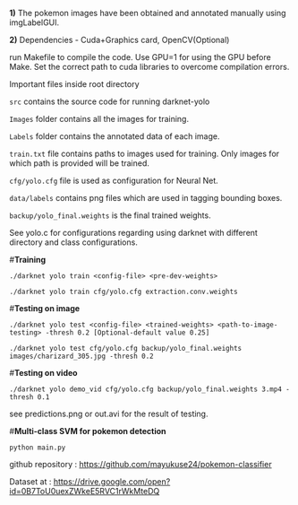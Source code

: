 **1)** The pokemon images have been obtained and annotated manually using imgLabelGUI.

**2)** Dependencies - Cuda+Graphics card, OpenCV(Optional)

run Makefile to compile the code.
Use GPU=1 for using the GPU before Make.
Set the correct path to cuda libraries to overcome compilation errors.

Important files inside root directory

`src` contains the source code for running darknet-yolo

`Images` folder contains all the images for training.

`Labels` folder contains the annotated data of each image.

`train.txt` file contains paths to images used for training. Only images for which path is provided will be trained.

`cfg/yolo.cfg` file is used as configuration for Neural Net.

`data/labels` contains png files which are used in tagging bounding boxes.

`backup/yolo_final.weights` is the final trained weights.

See yolo.c for configurations regarding using darknet with different directory and class configurations.

#**Training**

`./darknet yolo train <config-file> <pre-dev-weights>`

`./darknet yolo train cfg/yolo.cfg extraction.conv.weights`

#**Testing on image**

`./darknet yolo test <config-file> <trained-weights> <path-to-image-testing> -thresh 0.2 [Optional-default value 0.25]`

`./darknet yolo test cfg/yolo.cfg backup/yolo_final.weights images/charizard_305.jpg -thresh 0.2`

#**Testing on video**

`./darknet yolo demo_vid cfg/yolo.cfg backup/yolo_final.weights 3.mp4 -thresh 0.1`

see predictions.png or out.avi for the result of testing.


#**Multi-class SVM for pokemon detection**

`python main.py`



github repository : https://github.com/mayukuse24/pokemon-classifier

Dataset at : https://drive.google.com/open?id=0B7ToU0uexZWkeE5RVC1rWkMteDQ
